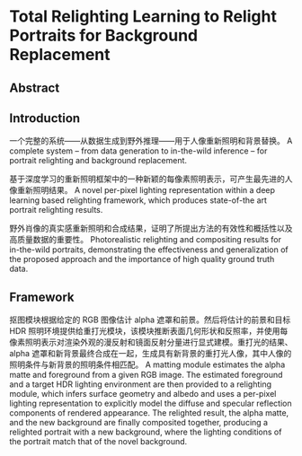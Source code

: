 # Total Relighting Learning to Relight Portraits for Background Replacement

## Abstract

## Introduction

一个完整的系统——从数据生成到野外推理——用于人像重新照明和背景替换。
A complete system – from data generation to in-the-wild inference – for portrait relighting and background replacement.

基于深度学习的重新照明框架中的一种新颖的每像素照明表示，可产生最先进的人像重新照明结果。
A novel per-pixel lighting representation within a deep learning based relighting framework, which produces state-of-the art portrait relighting results.

野外肖像的真实感重新照明和合成结果，证明了所提出方法的有效性和概括性以及高质量数据的重要性。
Photorealistic relighting and compositing results for in-the-wild portraits, demonstrating the effectiveness and generalization of the proposed approach and the importance of high quality ground truth data.

## Framework

抠图模块根据给定的 RGB 图像估计 alpha 遮罩和前景。然后将估计的前景和目标 HDR 照明环境提供给重打光模块，该模块推断表面几何形状和反照率，并使用每像素照明表示对渲染外观的漫反射和镜面反射分量进行显式建模。重打光的结果、alpha 遮罩和新背景最终合成在一起，生成具有新背景的重打光人像，其中人像的照明条件与新背景的照明条件相匹配。
A matting module estimates the alpha matte and foreground from a given RGB image. The estimated foreground and a target HDR lighting environment are then provided to a relighting module, which infers surface geometry and albedo and uses a per-pixel lighting representation to explicitly model the diffuse and specular reflection components of rendered appearance. The relighted result, the alpha matte, and the new background are finally composited together, producing a relighted portrait with a new background, where the lighting conditions of the portrait match that of the novel background.